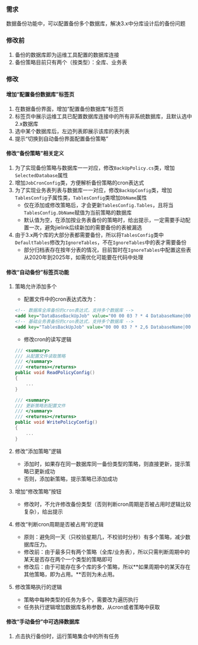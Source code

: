 ### 需求

数据备份功能中，可以配置备份多个数据库，解决3.x中分库设计后的备份问题

### 修改前

1. 备份的数据库即为运维工具配置的数据库连接
2. 备份策略目前只有两个（按类型）：全库、业务表

### 修改

#### 增加“配置备份数据库”标签页

1. 在数据备份界面，增加“配置备份数据库”标签页
2. 标签页中展示运维工具已配置数据库连接中的所有非系统数据库，且默认选中2.x数据库
3. 选中某个数据库后，左边列表即展示该库的表列表
5. 提示“切换到自动备份界面配置备份策略”

#### 修改“备份策略”相关定义

1. 为了实现备份策略与数据库一一对应，修改`BackUpPolicy.cs`类，增加`SelectedDatabase`属性
2. 增加`JobCronConfig`类，方便解析备份策略的cron表达式
3. 为了实现业务表列表与数据库一一对应，修改`BackUpConfig`类，增加`TablesConfig`子属性类，`TablesConfig`类增加`DbName`属性
   - 仅在添加或修改策略后，才会更新`TablesConfig.Tables`，且将当`TablesConfig.DbName`赋值为当前策略的数据库
   - 默认值为空，在添加按业务表备份的策略时，给出提示，一定需要手动配置一次，避免jielink后续新加的需要备份的表被漏选
4. 由于3.x两个库的大部分表都需要备份，所以将`TablesConfig`类中`DefaultTables`修改为`IgnoreTables`，不在`IgnoreTables`中的表才需要备份
   - 部分归档表存在按年分表的情况，目前暂时在`IgnoreTables`中配置这些表从2020年到2025年，如需优化可能要在代码中处理

#### 修改“自动备份”标签页功能

1. 策略允许添加多个

   - 配置文件中的cron表达式改为：

   ```xml
   <!-- 数据库全库备份的cron表达式，支持多个数据库 -->
   <add key="DataBaseBackUpJob" value="00 00 03 ? * 4 DatabaseName|00 00 03 ? * 4 DatabaseName|00 00 03 ? * 4 DatabaseName"/>
   <!-- 基础业务表备份的cron表达式，支持多个数据库 -->
   <add key="TablesBackUpJob" value="00 00 03 ? * 2,6 DatabaseName|00 00 03 ? * 2,6 DatabaseName|00 00 03 ? * 2,6 DatabaseName"/>
   ```

   - 修改cron的读写逻辑

   ```C#
   /// <summary>
   /// 从配置文件读取策略
   /// </summary>
   /// <returns></returns>
   public void ReadPolicyConfig()
   {
       ...
   }
   
   /// <summary>
   /// 更新策略到配置文件
   /// </summary>
   /// <returns></returns>
   public void WritePolicyConfig()
   {
       ...
   }
   ```

2. 修改“添加策略”逻辑

   - 添加时，如果存在同一数据库同一备份类型的策略，则直接更新，提示策略已更新成功
   - 否则，添加新策略，提示策略已添加成功

3. 增加“修改策略”按钮

   - 修改时，不允许修改备份类型（否则判断cron周期是否被占用时逻辑比较复杂），给出提示

4. 修改“判断cron周期是否被占用”的逻辑

   - 原则：避免同一天（只校验星期几，不校验时分秒）有多个策略，减少数据库压力。
   - 修改前：由于最多只有两个策略（全库/业务表），所以只需判断周期中的某天是否存在两个一个类型的策略即可
   - 修改后：由于可能存在多个库的多个策略，所以**如果周期中的某天存在其他策略，即为占用。**否则为未占用。

5. 修改策略执行的逻辑

   - 策略中每种类型的任务为多个，需要改为遍历执行
   - 任务执行逻辑增加数据库名称参数，从cron或者策略中获取

#### 修改“手动备份”中可选择数据库

1. 点击执行备份时，运行策略集合中的所有任务

